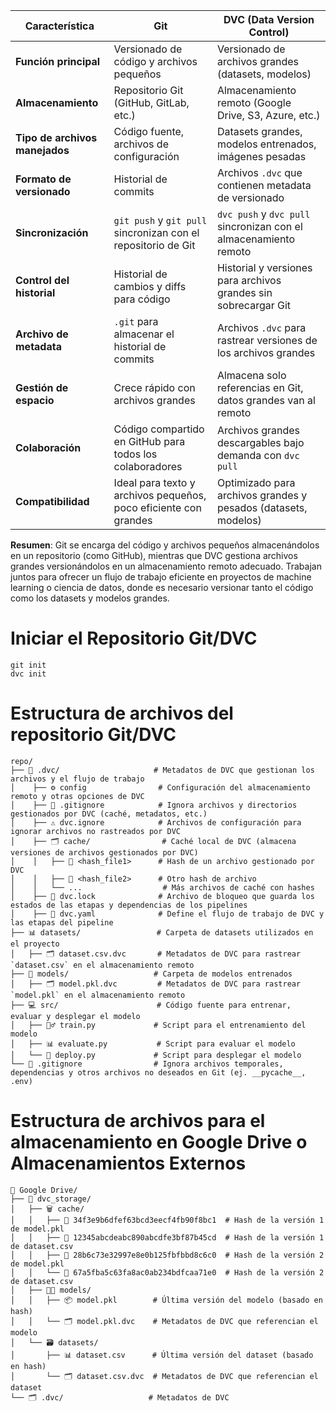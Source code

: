 
| **Característica**                | **Git**                                              | **DVC (Data Version Control)**                           |
|-----------------------------------|------------------------------------------------------|---------------------------------------------------------|
| **Función principal**             | Versionado de código y archivos pequeños             | Versionado de archivos grandes (datasets, modelos)      |
| **Almacenamiento**                | Repositorio Git (GitHub, GitLab, etc.)               | Almacenamiento remoto (Google Drive, S3, Azure, etc.)   |
| **Tipo de archivos manejados**    | Código fuente, archivos de configuración             | Datasets grandes, modelos entrenados, imágenes pesadas  |
| **Formato de versionado**         | Historial de commits                                 | Archivos `.dvc` que contienen metadata de versionado    |
| **Sincronización**                | `git push` y `git pull` sincronizan con el repositorio de Git  | `dvc push` y `dvc pull` sincronizan con el almacenamiento remoto |
| **Control del historial**         | Historial de cambios y diffs para código             | Historial y versiones para archivos grandes sin sobrecargar Git |
| **Archivo de metadata**           | `.git` para almacenar el historial de commits        | Archivos `.dvc` para rastrear versiones de los archivos grandes |
| **Gestión de espacio**            | Crece rápido con archivos grandes                    | Almacena solo referencias en Git, datos grandes van al remoto |
| **Colaboración**                  | Código compartido en GitHub para todos los colaboradores | Archivos grandes descargables bajo demanda con `dvc pull` |
| **Compatibilidad**                | Ideal para texto y archivos pequeños, poco eficiente con grandes | Optimizado para archivos grandes y pesados (datasets, modelos) |

**Resumen**: Git se encarga del código y archivos pequeños almacenándolos en un repositorio (como GitHub), mientras que DVC gestiona archivos grandes versionándolos en un almacenamiento remoto adecuado. Trabajan juntos para ofrecer un flujo de trabajo eficiente en proyectos de machine learning o ciencia de datos, donde es necesario versionar tanto el código como los datasets y modelos grandes.

# Iniciar el Repositorio Git/DVC
```
git init
dvc init
```

# Estructura de archivos del repositorio Git/DVC
```
repo/
├── 📂 .dvc/                     # Metadatos de DVC que gestionan los archivos y el flujo de trabajo
│    ├── ⚙️ config                # Configuración del almacenamiento remoto y otras opciones de DVC
│    ├── 🚫 .gitignore            # Ignora archivos y directorios gestionados por DVC (caché, metadatos, etc.)
│    ├── ⚠️ dvc.ignore            # Archivos de configuración para ignorar archivos no rastreados por DVC
│    ├── 🗂️ cache/                # Caché local de DVC (almacena versiones de archivos gestionados por DVC)
│    │   ├── 🔑 <hash_file1>      # Hash de un archivo gestionado por DVC
│    │   ├── 🔑 <hash_file2>      # Otro hash de archivo
│    │   └── ...                  # Más archivos de caché con hashes
│    ├── 📄 dvc.lock              # Archivo de bloqueo que guarda los estados de las etapas y dependencias de los pipelines
│    ├── 📄 dvc.yaml              # Define el flujo de trabajo de DVC y las etapas del pipeline
├── 📊 datasets/                 # Carpeta de datasets utilizados en el proyecto
│   ├── 🗂️ dataset.csv.dvc       # Metadatos de DVC para rastrear `dataset.csv` en el almacenamiento remoto
├── 🤖 models/                   # Carpeta de modelos entrenados
│   ├── 🗂️ model.pkl.dvc         # Metadatos de DVC para rastrear `model.pkl` en el almacenamiento remoto
├── 💻 src/                      # Código fuente para entrenar, evaluar y desplegar el modelo
│   ├── 🏋️‍♂️ train.py             # Script para el entrenamiento del modelo
│   ├── 📊 evaluate.py           # Script para evaluar el modelo
│   └── 🚀 deploy.py             # Script para desplegar el modelo
└── 🚫 .gitignore                # Ignora archivos temporales, dependencias y otros archivos no deseados en Git (ej. __pycache__, .env)
```

# Estructura de archivos para el almacenamiento en Google Drive o Almacenamientos Externos
```
📂 Google Drive/
├── 📁 dvc_storage/
│   ├── 🗑️ cache/
│   │   ├── 🔑 34f3e9b6dfef63bcd3eecf4fb90f8bc1  # Hash de la versión 1 de model.pkl
│   │   ├── 🔑 12345abcdeabc890abcdfe3bf87b45cd  # Hash de la versión 1 de dataset.csv
│   │   ├── 🔑 28b6c73e32997e8e0b125fbfbbd8c6c0  # Hash de la versión 2 de model.pkl
│   │   └── 🔑 67a5fba5c63fa8ac0ab234bdfcaa71e0  # Hash de la versión 2 de dataset.csv
│   ├── 🧑‍💻 models/
│   │   ├── 📦 model.pkl        # Última versión del modelo (basado en hash)
│   │   └── 🗂️ model.pkl.dvc    # Metadatos de DVC que referencian el modelo
│   └── 🗃️ datasets/
│       ├── 📊 dataset.csv      # Última versión del dataset (basado en hash)
│       └── 🗂️ dataset.csv.dvc  # Metadatos de DVC que referencian el dataset
└── 🗂️ .dvc/                   # Metadatos de DVC
```

